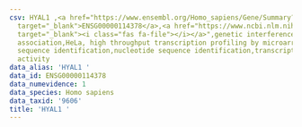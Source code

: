 ```yaml
---
csv: HYAL1 ,<a href="https://www.ensembl.org/Homo_sapiens/Gene/Summary?db=core;g=ENSG00000114378"
  target="_blank">ENSG00000114378</a>,<a href="https://www.ncbi.nlm.nih.gov/pubmed/28369544"
  target="_blank"><i class="fas fa-file"></i></a>",genetic interference,functional
  association,HeLa, high throughput transcription profiling by microarray,nucleotide
  sequence identification,nucleotide sequence identification,transcriptional regulation,up-regulates
  activity
data_alias: 'HYAL1 '
data_id: ENSG00000114378
data_numevidence: 1
data_species: Homo sapiens
data_taxid: '9606'
title: 'HYAL1 '
---
```

